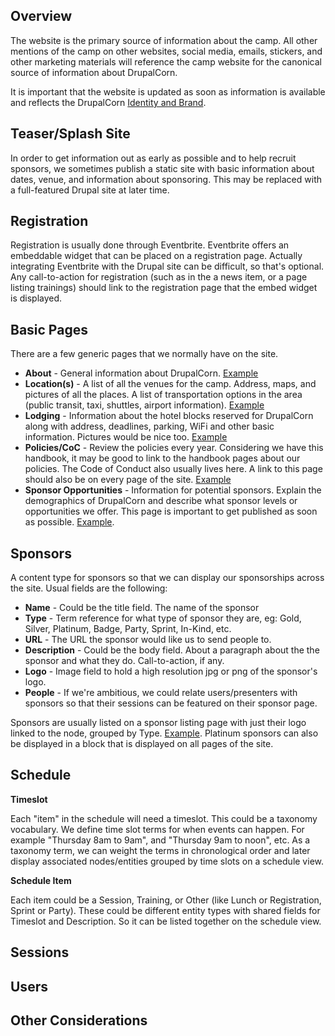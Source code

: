 
## Overview
The website is the primary source of information about the camp. All other mentions of the camp on other websites, social media, emails, stickers, and other marketing materials will reference the camp website for the canonical source of information about DrupalCorn.

It is important that the website is updated as soon as information is available and reflects the DrupalCorn [Identity and Brand](../../identity). 

## Teaser/Splash Site
In order to get information out as early as possible and to help recruit sponsors, we sometimes publish a static site with basic information about dates, venue, and information about sponsoring. This may be replaced with a full-featured Drupal site at later time.

## Registration
Registration is usually done through Eventbrite. Eventbrite offers an embeddable widget that can be placed on a registration page. Actually integrating Eventbrite with the Drupal site can be difficult, so that's optional. Any call-to-action for registration (such as in the a news item, or a page listing trainings) should link to the registration page that the embed widget is displayed.

## Basic Pages
There are a few generic pages that we normally have on the site.

* **About** - General information about DrupalCorn. [Example](http://2018.drupalcorn.org/about/index.html)
* **Location(s)** - A list of all the venues for the camp. Address, maps, and pictures of all the places. A list of transportation options in the area (public transit, taxi, shuttles, airport information). [Example](http://2018.drupalcorn.org/venue/index.html)
* **Lodging** - Information about the hotel blocks reserved for DrupalCorn along with address, deadlines, parking, WiFi and other basic information. Pictures would be nice too. [Example](http://2018.drupalcorn.org/lodging/index.html)
* **Policies/CoC** - Review the policies every year. Considering we have this handbook, it may be good to link to the handbook pages about our policies. The Code of Conduct also usually lives here. A link to this page should also be on every page of the site. [Example](http://2018.drupalcorn.org/policies/index.html)
* **Sponsor Opportunities** - Information for potential sponsors. Explain the demographics of DrupalCorn and describe what sponsor levels or opportunities we offer. This page is important to get published as soon as possible. [Example](http://2018.drupalcorn.org/sponsor/index.html).

## Sponsors
A content type for sponsors so that we can display our sponsorships across the site. Usual fields are the following:

* **Name** - Could be the title field. The name of the sponsor
* **Type** - Term reference for what type of sponsor they are, eg: Gold, Silver, Platinum, Badge, Party, Sprint, In-Kind, etc.
* **URL** - The URL the sponsor would like us to send people to.
* **Description** - Could be the body field. About a paragraph about the the sponsor and what they do. Call-to-action, if any.
* **Logo** - Image field to hold a high resolution jpg or png of the sponsor's logo.
* **People** - If we're ambitious, we could relate users/presenters with sponsors so that their sessions can be featured on their sponsor page.

Sponsors are usually listed on a sponsor listing page with just their logo linked to the node, grouped by Type. [Example](http://2018.drupalcorn.org/sponsors/index.html). Platinum sponsors can also be displayed in a block that is displayed on all pages of the site.

## Schedule
**Timeslot**

Each "item" in the schedule will need a timeslot. This could be a taxonomy vocabulary. We define time slot terms for when events can happen. For example "Thursday 8am to 9am", and "Thursday 9am to noon", etc. As a taxonomy term, we can weight the terms in chronological order and later display associated nodes/entities grouped by time slots on a schedule view.

**Schedule Item**

Each item could be a Session, Training, or Other  (like Lunch or Registration, Sprint or Party). These could be different entity types with shared fields for Timeslot and Description. So it can be listed together on the schedule view.

## Sessions
## Users
## Other Considerations

